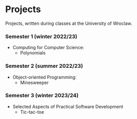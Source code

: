 # Projects

Projects, written during classes at the University of Wroclaw.

### Semester 1 (winter 2022/23)

* Computing for Computer Science:
  - Polynomials

### Semester 2 (summer 2022/23)

* Object-oriented Programming:
  - Minesweeper
 
### Semester 3 (winter 2023/24)

* Selected Aspects of Practical Software Development
  - Tic-tac-toe
